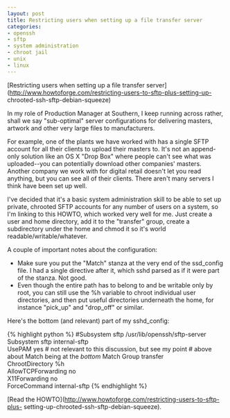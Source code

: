 ```yaml
---
layout: post
title: Restricting users when setting up a file transfer server
categories:
- openssh
- sftp
- system administration
- chroot jail
- unix
- linux
---
```

[Restricting users when setting up a file transfer
server](http://www.howtoforge.com/restricting-users-to-sftp-plus-setting-up-
chrooted-ssh-sftp-debian-squeeze)

In my role of Production Manager at Southern, I keep running across rather,
shall we say "sub-optimal" server configurations for delivering masters,
artwork and other very large files to manufacturers.

For example, one of the plants we have worked with has a single SFTP account
for all their clients to upload their masters to. It's not an append-only
solution like an OS X "Drop Box" where people can't see what was uploaded--you
can potentially download other companies' masters. Another company we work
with for digital retail doesn't let you read anything, but you can see all of
their clients. There aren't many servers I think have been set up well.

I've decided that it's a basic system administration skill to be able to set
up private, chrooted SFTP accounts for any number of users on a system, so I'm
linking to this HOWTO, which worked very well for me. Just create a user and
home directory, add it to the "transfer" group, create a subdirectory under
the home and chmod it so it's world readable/writable/whatever.

A couple of important notes about the configuration:

  * Make sure you put the "Match" stanza at the very end of the ssd_config file. I had a single directive after it, which sshd parsed as if it were part of the stanza. Not good.
  * Even though the entire path has to belong to and be writable only by root, you can still use the %h variable to chroot individual user directories, and then put useful directories underneath the home, for instance "pick_up" and "drop_off" or similar.

Here's the bottom (and relevant) part of my sshd_config:

{% highlight python %}
#Subsystem sftp /usr/lib/openssh/sftp-server
Subsystem sftp internal-sftp  
UsePAM yes  # not relevant to this discussion, but see my point 
            # above about Match being at the *bottom*
Match Group transfer 	
  ChrootDirectory %h 	
  AllowTCPForwarding no 	
  X11Forwarding no 	
  ForceCommand internal-sftp
{% endhighlight %}

[Read the HOWTO](http://www.howtoforge.com/restricting-users-to-sftp-plus-
setting-up-chrooted-ssh-sftp-debian-squeeze).
